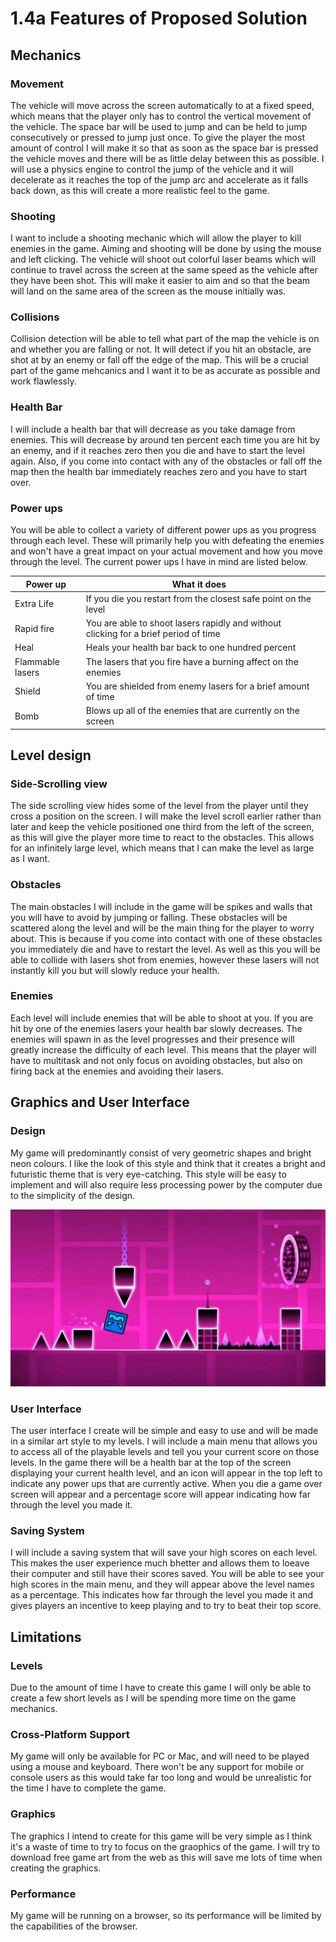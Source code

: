# 1.4a Features of Proposed Solution

## Mechanics

### Movement

The vehicle will move across the screen automatically to at a fixed speed, which means that the player only has to control the vertical movement of the vehicle. The space bar will be used to jump and can be held to jump consecutively or pressed to jump just once. To give the player the most amount of control I will make it so that as soon as the space bar is pressed the vehicle moves and there will be as little delay between this as possible. I will use a physics engine to control the jump of the vehicle and it will decelerate as it reaches the top of the jump arc and accelerate as it falls back down, as this will create a more realistic feel to the game.

### Shooting

I want to include a shooting mechanic which will allow the player to kill enemies in the game. Aiming and shooting will be done by using the mouse and left clicking. The vehicle will shoot out colorful laser beams which will continue to travel across the screen at the same speed as the vehicle after they have been shot. This will make it easier to aim and so that the beam will land on the same area of the screen as the mouse initially was.&#x20;

### Collisions

Collision detection will be able to tell what part of the map the vehicle is on and whether you are falling or not. It will detect if you hit an obstacle, are shot at by an enemy or fall off the edge of the map. This will be a crucial part of the game mehcanics and I want it to be as accurate as possible and work flawlessly.&#x20;

### Health Bar

I will include a health bar that will decrease as you take damage from enemies. This will decrease by around ten percent each time you are hit by an enemy, and if it reaches zero then you die and have to start the level again. Also, if you come into contact with any of the obstacles or fall off the map then the health bar immediately reaches zero and you have to start over.

### Power ups <a href="#undefined" id="undefined"></a>

You will be able to collect a variety of different power ups as you progress through each level. These will primarily help you with defeating the enemies and won't have a great impact on your actual movement and how you move through the level. The current power ups I have in mind are listed below.​

| Power up         | What it does                                                                         |   |
| ---------------- | ------------------------------------------------------------------------------------ | - |
| Extra Life       | If you die you restart from the closest safe point on the level                      |   |
| Rapid fire       | You are able to shoot lasers rapidly and without clicking for a brief period of time |   |
| Heal             | Heals your health bar back to one hundred percent                                    |   |
| Flammable lasers | The lasers that you fire have a burning affect on the enemies                        |   |
| Shield           | You are shielded from enemy lasers for a brief amount of time                        |   |
| Bomb             | Blows up all of the enemies that are currently on the screen                         |   |

## Level design

### Side-Scrolling view

The side scrolling view hides some of the level from the player until they cross a position on the screen. I will make the level scroll earlier rather than later and keep the vehicle positioned one third from the left of the screen, as this will give the player more time to react to the obstacles. This allows for an infinitely large level, which means that I can make the level as large as I want.

### Obstacles

The main obstacles I will include in the game will be spikes and walls that you will have to avoid by jumping or falling. These obstacles will be scattered along the level and will be the main thing for the player to worry about. This is because if you come into contact with one of these obstacles you immediately die and have to restart the level. As well as this you will be able to collide with lasers shot from enemies, however these lasers will not instantly kill you but will slowly reduce your health.&#x20;

### Enemies

Each level will include enemies that will be able to shoot at you. If you are hit by one of the enemies lasers your health bar slowly decreases. The enemies will spawn in as the level progresses and their presence will greatly increase the difficulty of each level. This means that the player will have to multitask and not only focus on avoiding obstacles, but also on firing back at the enemies and avoiding their lasers.



## Graphics and User Interface

### Design

My game will predominantly consist of very geometric shapes and bright neon colours. I like the look of this style and think that it creates a bright and futuristic theme that is very eye-catching. This style will be easy to implement and will also require less processing power by the computer due to the simplicity of the design.&#x20;

![Geometry Dash](<../.gitbook/assets/image (6) (1) (1).png>)

### User Interface

The user interface I create will be simple and easy to use and will be made in a similar art style to my levels. I will include a main menu that allows you to access all of the playable levels and tell you your current score on those levels. In the game there will be a health bar at the top of the screen displaying your current health level, and an icon will appear in the top left to indicate any power ups that are currently active. When you die a game over screen will appear and a percentage score will appear indicating how far through the level you made it.

### Saving System

I will include a saving system that will save your high scores on each level. This makes the user experience much bhetter and allows them to loeave their computer and still have their scores saved. You will be able to see your high scores in the main menu, and they will appear above the level names as a percentage. This indicates how far through the level you made it and gives players an incentive to keep playing and to try to beat their top score.&#x20;



&#x20;



## Limitations

### Levels

Due to the amount of time I have to create this game I will only be able to create a few short levels as I will be spending more time on the game mechanics.

### Cross-Platform Support

My game will only be available for PC or Mac, and will need to be played using a mouse and keyboard. There won't be any support for mobile or console users as this would take far too long and would be unrealistic for the time I have to complete the game.

### Graphics

The graphics I intend to create for this game will be very simple as I think it's a waste of time to try to focus on the graophics of the game. I will try to download free game art from the web as this will save me lots of time when creating the graphics.

### Performance

My game will be running on a browser, so its performance will be limited by the capabilities of the browser.

###





